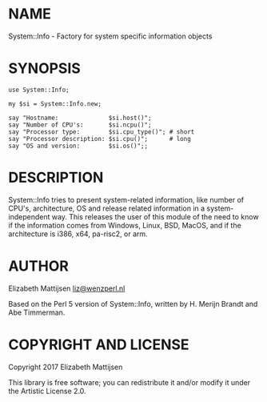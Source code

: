 NAME
====

System::Info - Factory for system specific information objects

SYNOPSIS
========

    use System::Info;

    my $si = System::Info.new;
 
    say "Hostname:              $si.host()";
    say "Number of CPU's:       $si.ncpu()";
    say "Processor type:        $si.cpu_type()"; # short
    say "Processor description: $si.cpu()";      # long
    say "OS and version:        $si.os()";;

DESCRIPTION
===========

System::Info tries to present system-related information, like number of CPU's, architecture, OS and release related information in a system-independent way. This releases the user of this module of the need to know if the information comes from Windows, Linux, BSD, MacOS, and if the architecture is i386, x64, pa-risc2, or arm.

AUTHOR
======

Elizabeth Mattijsen <liz@wenzperl.nl>

Based on the Perl 5 version of System::Info, written by H. Merijn Brandt and Abe Timmerman.

COPYRIGHT AND LICENSE
=====================

Copyright 2017 Elizabeth Mattijsen

This library is free software; you can redistribute it and/or modify it under the Artistic License 2.0.
